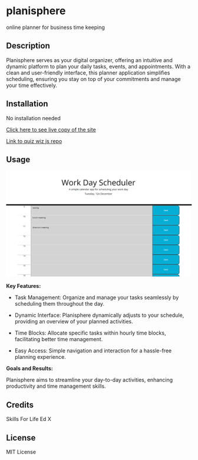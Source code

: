 # planisphere

online planner for business time keeping

## Description

Planisphere serves as your digital organizer, offering an intuitive and dynamic platform to plan your daily tasks, events, and appointments. With a clean and user-friendly interface, this planner application simplifies scheduling, ensuring you stay on top of your commitments and manage your time effectively.

## Installation

No installation needed

[Click here to see live copy of the site](https://github.com/lav3ll/planisphere.io)

[Link to quiz wiz js repo](https://github.com/lav3ll/planisphere)

## Usage

![Screenhot of the front page of planisphere](./sc.png)

**Key Features:**

- Task Management: Organize and manage your tasks seamlessly by scheduling them throughout the day.

- Dynamic Interface: Planisphere dynamically adjusts to your schedule, providing an overview of your planned activities.

- Time Blocks: Allocate specific tasks within hourly time blocks, facilitating better time management.

- Easy Access: Simple navigation and interaction for a hassle-free planning experience.

**Goals and Results:**

Planisphere aims to streamline your day-to-day activities, enhancing productivity and time management skills.

## Credits

Skills For Life
Ed X

## License

MIT License
